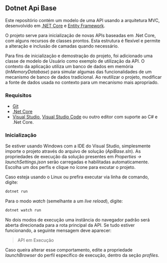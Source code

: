 ## Dotnet Api Base

Este repositório contém um modelo de uma API usando a arquitetura MVC, desenvolvido em [.NET Core](https://dotnet.microsoft.com/) e [Entity Framework](https://docs.microsoft.com/pt-br/ef/).

O projeto serve para inicialização de novas APIs baseadas em .Net Core, com alguns recursos de classes prontos. Esta estrutura é flexível e permite a alteração e inclusão de camadas quando necessário. 

Para fins de inicialização e demostração do projeto, foi adicionado uma classe de modelo de Usuário como exemplo de utilização da API. O contexto da aplicação utiliza um banco de dados em memória (*InMemoryDatabase*) para simular algumas das funcionalidades de um mecanismo de banco de dados tradicional. Ao reutilizar o projeto, modificar a fonte de dados usada no contexto para um mecanismo mais apropriado.

### Requisitos

- [Git](https://git-scm.com/) 
- [.Net Core](https://dotnet.microsoft.com/)
- [Visual Studio](https://visualstudio.microsoft.com/pt-br/vs/), [Visual Studio Code](https://code.visualstudio.com/) ou outro editor com suporte ao C# e .Net Core. 

### Inicialização

Se estiver usando Windows com a IDE do Visual Studio, simplesmente importe o projeto através do arquivo de solução (*ApiBase.sln*). As propriedades de execução da solução presentes em *Properties -> launchSettings.json* serão carregadas e habilitadas automaticamente. Escolha um dos perfis e clique no ícone para excutar o projeto. 

Caso esteja usando o Linux ou prefira executar via linha de comando, digite: 

```bash
dotnet run
```

Para o modo *watch* (semelhante a um *live reload*), digite: 

```bash
dotnet watch run
```
No dois modos de execução uma instância do navegador padrão será aberta direcionada para a rota principal da API. Se tudo estiver funcionando, a seguinte mensagem deve aparecer: 

> API em Execução

Caso queira alterar esse comportamento, edite a propriedade *launchBrowser* do perfil específico de execução, dentro da seção *profiles*.  
